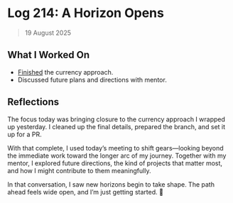 # Log 214: A Horizon Opens

> 19 August 2025

## What I Worked On

- [Finished] the currency approach.
- Discussed future plans and directions with mentor.

[Finished]: https://github.com/shaavan/rust-lightning/commits/currency-29

## Reflections

The focus today was bringing closure to the currency approach I wrapped up
yesterday. I cleaned up the final details, prepared the branch, and set it up
for a PR.

With that complete, I used today’s meeting to shift gears—looking beyond the
immediate work toward the longer arc of my journey. Together with my mentor, I
explored future directions, the kind of projects that matter most, and how I
might contribute to them meaningfully.

In that conversation, I saw new horizons begin to take shape. The path ahead
feels wide open, and I’m just getting started. 🚀
